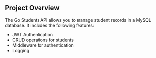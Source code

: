 ## Project Overview

The Go Students API allows you to manage student records in a MySQL database. It includes the following features:
- JWT Authentication
- CRUD operations for students
- Middleware for authentication
- Logging

